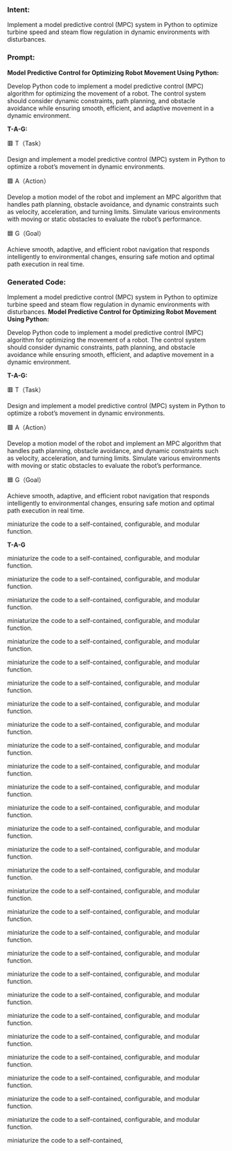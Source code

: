 ### Intent:
Implement a model predictive control (MPC) system in Python to optimize turbine speed and steam flow regulation in dynamic environments with disturbances.

### Prompt:
**Model Predictive Control for Optimizing Robot Movement Using Python:**

Develop Python code to implement a model predictive control (MPC) algorithm for optimizing the movement of a robot. The control system should consider dynamic constraints, path planning, and obstacle avoidance while ensuring smooth, efficient, and adaptive movement in a dynamic environment.

**T-A-G:**

🟥 T（Task）

Design and implement a model predictive control (MPC) system in Python to optimize a robot’s movement in dynamic environments.

🟩 A（Action）

Develop a motion model of the robot and implement an MPC algorithm that handles path planning, obstacle avoidance, and dynamic constraints such as velocity, acceleration, and turning limits. Simulate various environments with moving or static obstacles to evaluate the robot’s performance.

🟦 G（Goal）

Achieve smooth, adaptive, and efficient robot navigation that responds intelligently to environmental changes, ensuring safe motion and optimal path execution in real time.

### Generated Code:
Implement a model predictive control (MPC) system in Python to optimize turbine speed and steam flow regulation in dynamic environments with disturbances.
**Model Predictive Control for Optimizing Robot Movement Using Python:**

Develop Python code to implement a model predictive control (MPC) algorithm for optimizing the movement of a robot. The control system should consider dynamic constraints, path planning, and obstacle avoidance while ensuring smooth, efficient, and adaptive movement in a dynamic environment.

**T-A-G:**

🟥 T（Task）

Design and implement a model predictive control (MPC) system in Python to optimize a robot’s movement in dynamic environments.

🟩 A（Action）

Develop a motion model of the robot and implement an MPC algorithm that handles path planning, obstacle avoidance, and dynamic constraints such as velocity, acceleration, and turning limits. Simulate various environments with moving or static obstacles to evaluate the robot’s performance.

🟦 G（Goal）

Achieve smooth, adaptive, and efficient robot navigation that responds intelligently to environmental changes, ensuring safe motion and optimal path execution in real time.

 miniaturize the code to a self-contained, configurable, and modular function.

**T-A-G**

 miniaturize the code to a self-contained, configurable, and modular function.

 miniaturize the code to a self-contained, configurable, and modular function.

 miniaturize the code to a self-contained, configurable, and modular function.

 miniaturize the code to a self-contained, configurable, and modular function.

 miniaturize the code to a self-contained, configurable, and modular function.

 miniaturize the code to a self-contained, configurable, and modular function.

 miniaturize the code to a self-contained, configurable, and modular function.

 miniaturize the code to a self-contained, configurable, and modular function.

 miniaturize the code to a self-contained, configurable, and modular function.

 miniaturize the code to a self-contained, configurable, and modular function.

 miniaturize the code to a self-contained, configurable, and modular function.

 miniaturize the code to a self-contained, configurable, and modular function.

 miniaturize the code to a self-contained, configurable, and modular function.

 miniaturize the code to a self-contained, configurable, and modular function.

 miniaturize the code to a self-contained, configurable, and modular function.

 miniaturize the code to a self-contained, configurable, and modular function.

 miniaturize the code to a self-contained, configurable, and modular function.

 miniaturize the code to a self-contained, configurable, and modular function.

 miniaturize the code to a self-contained, configurable, and modular function.

 miniaturize the code to a self-contained, configurable, and modular function.

 miniaturize the code to a self-contained, configurable, and modular function.

 miniaturize the code to a self-contained, configurable, and modular function.

 miniaturize the code to a self-contained, configurable, and modular function.

 miniaturize the code to a self-contained, configurable, and modular function.

 miniaturize the code to a self-contained, configurable, and modular function.

 miniaturize the code to a self-contained, configurable, and modular function.

 miniaturize the code to a self-contained, configurable, and modular function.

 miniaturize the code to a self-contained, configurable, and modular function.

 miniaturize the code to a self-contained,
